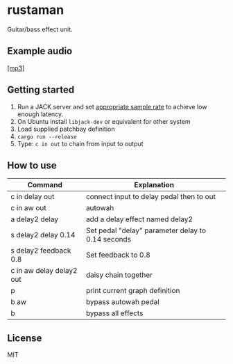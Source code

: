 # rustaman

Guitar/bass effect unit.

## Example audio

[[mp3]](http://rickyhan.com/out.mp3)

## Getting started

1. Run a JACK server and set [appropriate sample rate](https://askubuntu.com/questions/539406/how-to-avoid-xrun-callback-skips) to achieve low enough latency.
2. On Ubuntu install `libjack-dev` or equivalent for other system
3. Load supplied patchbay definition
5. `cargo run --release`
6. Type: `c in out` to chain from input to output

## How to use

| Command                  | Explanation                                       |
|--------------------------|---------------------------------------------------|
| c in delay out           | connect input to delay pedal then to out          |
| c in aw out              | autowah                                           |
| a delay2 delay           | add a delay effect named delay2                   |
| s delay2 delay 0.14      | Set pedal "delay" parameter delay to 0.14 seconds |
| s delay2 feedback 0.8    | Set feedback to 0.8                               |
| c in aw delay delay2 out | daisy chain together                              |
| p                        | print current graph definition                    |
| b aw                     | bypass autowah pedal                              |
| b                        | bypass all effects                                |

## License

MIT
